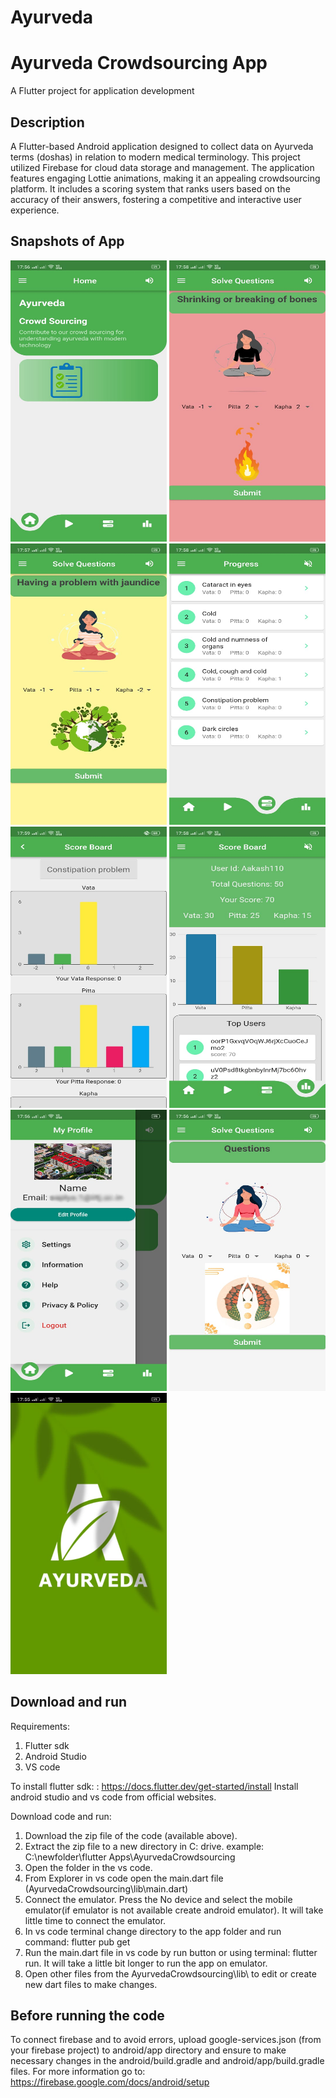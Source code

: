 # Ayurveda 
# Ayurveda Crowdsourcing App
A Flutter project for application development 

## Description 
A Flutter-based Android application designed to collect data on Ayurveda terms (doshas) in relation to modern medical terminology. This project utilized Firebase for cloud data storage and management. The application features engaging Lottie animations, making it an appealing crowdsourcing platform. It includes a scoring system that ranks users based on the accuracy of their answers, fostering a competitive and interactive user experience.

## Snapshots of App 
<img src="Image1.jpg" alt="Image1" width="250" height="450" /> <img src="Image8.jpg" alt="Image2" width="250" height="450" />
<img src="Image3.jpg" alt="Image3" width="250" height="450" />
<img src="Image4.jpg" alt="Image4" width="250" height="450" />
<img src="Image5.jpg" alt="Image5" width="250" height="450" />
<img src="Image6.jpg" alt="Image6" width="250" height="450" />
<img src="Image7.jpg" alt="Image7" width="250" height="450" />
<img src="Image2.jpg" alt="Image8" width="250" height="450" /> <img src="Image9.jpg" alt="Image9" width="250" height="450" />


## Download and run 
Requirements: 
  1. Flutter sdk 
  2. Android Studio
  3. VS code

To install flutter sdk: : https://docs.flutter.dev/get-started/install 
Install android studio and vs code from official websites. 

Download code and run: 
1. Download the zip file of the code (available above).
2. Extract the zip file  to a new directory in C: drive.
example:  C:\newfolder\flutter Apps\AyurvedaCrowdsourcing
3. Open the folder in the vs code.
5. From Explorer in vs code open the main.dart file (AyurvedaCrowdsourcing\lib\main.dart)
6. Connect the emulator. Press the No device and select the mobile emulator(if emulator is not available create android emulator). It will take little time to connect the emulator.
7. In vs code terminal change directory to the app folder and run command: flutter pub get
8. Run the main.dart file in vs code by run button or using terminal: flutter run. It will take a little bit longer to run the app on emulator. 
10. Open other files from the AyurvedaCrowdsourcing\lib\ to edit or create new dart files to make changes.

## Before running the code
To connect firebase and to avoid errors, upload google-services.json (from your firebase project) to android/app directory and ensure to make necessary changes in the android/build.gradle and android/app/build.gradle files. 
For more information go to: https://firebase.google.com/docs/android/setup

